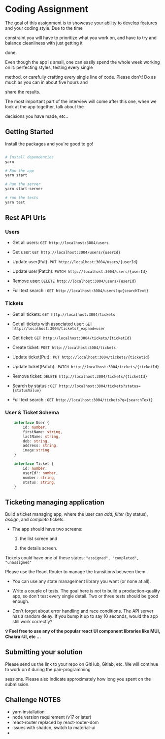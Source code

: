 # Coding Assignment

The goal of this assignment is to showcase your ability to develop features and your coding style. Due to the time

constraint you will have to prioritize what you work on, and have to try and balance cleanliness with just getting it

done.

Even though the app is small, one can easily spend the whole week working on it: perfecting styles, testing every single

method, or carefully crafting every single line of code. Please don't! Do as much as you can in about five hours and

share the results.

The most important part of the interview will come after this one, when we look at the app together, talk about the

decisions you have made, etc..

## Getting Started

Install the packages and you're good to go!

```bash

# Install dependencies
yarn

# Run the app
yarn start

# Run the server
yarn start-server

# run the tests
yarn test

```

## Rest API Urls

### Users

- Get all users: `GET http://localhost:3004/users`

- Get user: `GET http://localhost:3004/users/{userId}`

- Update user(Put): `PUT http://localhost:3004/users/{userId}`

- Update user(Patch): `PATCH http://localhost:3004/users/{userId}`

- Remove user: `DELETE http://localhost:3004/users/{userId}`

- Full text search : `GET http://localhost:3004/users?q={searchText}`

### Tickets

- Get all tickets: `GET http://localhost:3004/tickets`

- Get all tickets with associated user: `GET http://localhost:3004/tickets?_expand=user`

- Get ticket: `GET http://localhost:3004/tickets/{ticketId}`

- Create ticket: `POST http://localhost:3004/tickets`

- Update ticket(Put):` PUT http://localhost:3004/tickets/{ticketId}`

- Update ticket(Patch):` PATCH http://localhost:3004/tickets/{ticketId}`

- Remove ticket: `DELETE http://localhost:3004/tickets/{ticketId}`

- Search by status : `GET http://localhost:3004/tickets?status={statusValue}`

- Full text search : `GET http://localhost:3004/tickets?q={searchText}`

### User & Ticket Schema

```typeScript
    interface User {
        id: number,
        firstName: string,
        lastName: string,
        dob: string,
        address: string,
        image:string
    }

    interface Ticket {
        id: number,
        userId?: number,
        number: string,
        status: string,
    }
```

## Ticketing managing application

Build a ticket managing app, where the user can _add_, _filter_ (by status), _assign_, and _complete_ tickets.

- The app should have two screens:

  1.  the list screen and

  2.  the details screen.

Tickets could have one of these states: `"assigned", "completed", "unassigned"`

Please use the React Router to manage the transitions between them.

- You can use any state management library you want (or none at all).

- Write a couple of tests. The goal here is not to build a production-quality app, so don't test every single detail. Two or three tests should be good enough.

- Don't forget about error handling and race conditions. The API server has a random delay. If you bump it up to say 10 seconds, would the app still work correctly?

**💡 Feel free to use any of the popular react UI component libraries like MUI, Chakra-UI, etc ...**

## Submitting your solution

Please send us the link to your repo on GitHub, Gitlab, etc. We will continue to work on it during the pair-programming

sessions. Please also indicate approximately how long you spent on the submission.

## Challenge NOTES

- yarn installation
- node version requirement (v17 or later)
- react-router replaced by react-router-dom
- issues with shadcn, switch to material-ui
-
